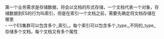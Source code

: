 第一个业务需求是存储数据，将会以文档的形式存储，一个文档代表一个对象，存储数据到ES的行为叫索引，但是在索引一个文档之前，需要先确定将文档存储在哪里  
    - 一个ES集群可以包含多个_索引_，每个索引可以包含多个_type_,不同的_type_存储多个文档，每个文档又有多个属性
    